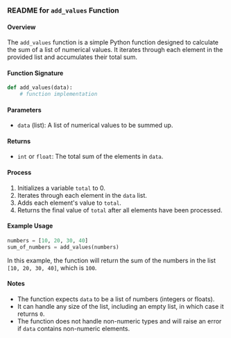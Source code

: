 ### README for `add_values` Function

#### Overview

The `add_values` function is a simple Python function designed to calculate the sum of a list of numerical values. It iterates through each element in the provided list and accumulates their total sum.

#### Function Signature

```python
def add_values(data):
    # function implementation
```

#### Parameters

- `data` (list): A list of numerical values to be summed up.

#### Returns

- `int` or `float`: The total sum of the elements in `data`.

#### Process

1. Initializes a variable `total` to 0.
2. Iterates through each element in the `data` list.
3. Adds each element's value to `total`.
4. Returns the final value of `total` after all elements have been processed.

#### Example Usage

```python
numbers = [10, 20, 30, 40]
sum_of_numbers = add_values(numbers)
```

In this example, the function will return the sum of the numbers in the list `[10, 20, 30, 40]`, which is `100`.

#### Notes

- The function expects `data` to be a list of numbers (integers or floats).
- It can handle any size of the list, including an empty list, in which case it returns `0`.
- The function does not handle non-numeric types and will raise an error if `data` contains non-numeric elements.


